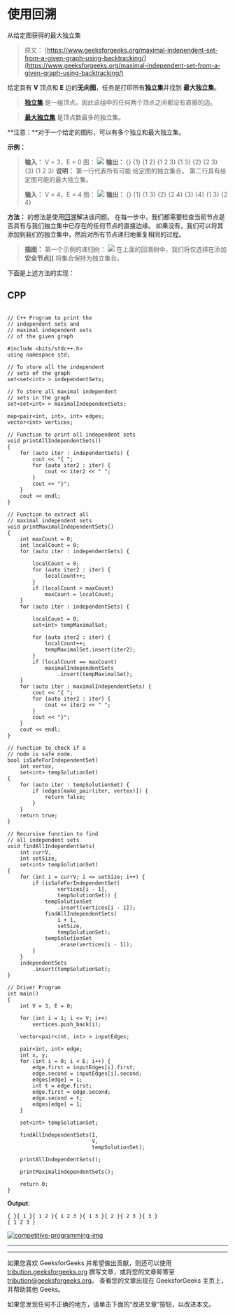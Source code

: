 # 使用回溯

从给定图获得的最大独立集

> 原文： [https://www.geeksforgeeks.org/maximal-independent-set-from-a-given-graph-using-backtracking/](https://www.geeksforgeeks.org/maximal-independent-set-from-a-given-graph-using-backtracking/)

给定具有 **V** 顶点和 **E** 边的**无向图**，任务是打印所有**独立集**并找到 **最大独立集**。

> **[独立集](https://www.geeksforgeeks.org/mathematics-independent-sets-covering-and-matching/)** 是一组顶点，因此该组中的任何两个顶点之间都没有直接的边。

> **[最大独立集](https://www.geeksforgeeks.org/largest-independent-set-problem-dp-26/)** 是顶点数最多的独立集。

**注意：**对于一个给定的图形，可以有多个独立和最大独立集。

**示例：**

> **输入：**
> V = 3，E = 0
> 图：
> ![](img/fbfbd47a09dd9db832129c27a4d723b5.png)
> **输出：**
> {} {1} {1 2} {1 2 3} {1 3} {2} {2 3} {3}
> {1 2 3}
> **说明：**
> 第一行代表所有可能 给定图的独立集合。 第二行具有给定图可能的最大独立集。
> 
> **输入：**
> V = 4，E = 4
> 图：
> ![](img/e702ad1cb17be9b5c95d5c5ee728c0ac.png)
> **输出：**
> {} {1} {1 3} {2} {2 4} {3} {4}
> {1 3} {2 4}

**方法：**
的想法是使用[回溯](http://www.geeksforgeeks.org/backtracking-algorithms/)解决该问题。 在每一步中，我们都需要检查当前节点是否具有与我们独立集中已存在的任何节点的直接边缘。 如果没有，我们可以将其添加到我们的独立集中，然后对所有节点递归地重复相同的过程。

> **插图：**
> 第一个示例的递归树：
> ![](img/bd06f707d21cacfdb7f99a795e5d2882.png)
> 在上面的回溯树中，我们将仅选择在添加**安全节点[[** 将集合保持为独立集合。

下面是上述方法的实现：

## CPP

```

// C++ Program to print the 
// independent sets and 
// maximal independent sets 
// of the given graph 

#include <bits/stdc++.h> 
using namespace std; 

// To store all the independent 
// sets of the graph 
set<set<int> > independentSets; 

// To store all maximal independent 
// sets in the graph 
set<set<int> > maximalIndependentSets; 

map<pair<int, int>, int> edges; 
vector<int> vertices; 

// Function to print all independent sets 
void printAllIndependentSets() 
{ 
    for (auto iter : independentSets) { 
        cout << "{ "; 
        for (auto iter2 : iter) { 
            cout << iter2 << " "; 
        } 
        cout << "}"; 
    } 
    cout << endl; 
} 

// Function to extract all 
// maximal independent sets 
void printMaximalIndependentSets() 
{ 
    int maxCount = 0; 
    int localCount = 0; 
    for (auto iter : independentSets) { 

        localCount = 0; 
        for (auto iter2 : iter) { 
            localCount++; 
        } 
        if (localCount > maxCount) 
            maxCount = localCount; 
    } 
    for (auto iter : independentSets) { 

        localCount = 0; 
        set<int> tempMaximalSet; 

        for (auto iter2 : iter) { 
            localCount++; 
            tempMaximalSet.insert(iter2); 
        } 
        if (localCount == maxCount) 
            maximalIndependentSets 
                .insert(tempMaximalSet); 
    } 
    for (auto iter : maximalIndependentSets) { 
        cout << "{ "; 
        for (auto iter2 : iter) { 
            cout << iter2 << " "; 
        } 
        cout << "}"; 
    } 
    cout << endl; 
} 

// Function to check if a 
// node is safe node. 
bool isSafeForIndependentSet( 
    int vertex, 
    set<int> tempSolutionSet) 
{ 
    for (auto iter : tempSolutionSet) { 
        if (edges[make_pair(iter, vertex)]) { 
            return false; 
        } 
    } 
    return true; 
} 

// Recursive function to find 
// all independent sets 
void findAllIndependentSets( 
    int currV, 
    int setSize, 
    set<int> tempSolutionSet) 
{ 
    for (int i = currV; i <= setSize; i++) { 
        if (isSafeForIndependentSet( 
                vertices[i - 1], 
                tempSolutionSet)) { 
            tempSolutionSet 
                .insert(vertices[i - 1]); 
            findAllIndependentSets( 
                i + 1, 
                setSize, 
                tempSolutionSet); 
            tempSolutionSet 
                .erase(vertices[i - 1]); 
        } 
    } 
    independentSets 
        .insert(tempSolutionSet); 
} 

// Driver Program 
int main() 
{ 
    int V = 3, E = 0; 

    for (int i = 1; i <= V; i++) 
        vertices.push_back(i); 

    vector<pair<int, int> > inputEdges; 

    pair<int, int> edge; 
    int x, y; 
    for (int i = 0; i < E; i++) { 
        edge.first = inputEdges[i].first; 
        edge.second = inputEdges[i].second; 
        edges[edge] = 1; 
        int t = edge.first; 
        edge.first = edge.second; 
        edge.second = t; 
        edges[edge] = 1; 
    } 

    set<int> tempSolutionSet; 

    findAllIndependentSets(1, 
                           V, 
                           tempSolutionSet); 

    printAllIndependentSets(); 

    printMaximalIndependentSets(); 

    return 0; 
} 

```

**Output:**

```
{ }{ 1 }{ 1 2 }{ 1 2 3 }{ 1 3 }{ 2 }{ 2 3 }{ 3 }
{ 1 2 3 }

```

[![competitive-programming-img](img/5211864e7e7a28eeeb039fa5d6073a24.png)](https://practice.geeksforgeeks.org/courses/competitive-programming-live?utm_source=geeksforgeeks&utm_medium=article&utm_campaign=gfg_article_cp)

* * *

* * *

如果您喜欢 GeeksforGeeks 并希望做出贡献，则还可以使用 [tribution.geeksforgeeks.org](https://contribute.geeksforgeeks.org/) 撰写文章，或将您的文章邮寄至 tribution@geeksforgeeks.org。 查看您的文章出现在 GeeksforGeeks 主页上，并帮助其他 Geeks。

如果您发现任何不正确的地方，请单击下面的“改进文章”按钮，以改进本文。